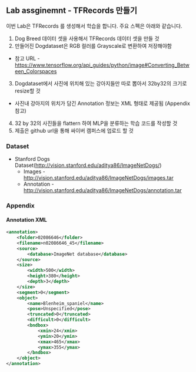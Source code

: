 ## Lab assginemnt - TFRecords 만들기

이번 Lab은 TFRecords 를 생성해서 학습을 합니다. 주요 스펙은 아래와 같습니다.

1. Dog Breed 데이터 셋을 사용해서 TFRecords 데이터 셋을 만들 것
2. 만들어진 Dogdataset은 RGB 컬러를 Grayscale로 변환하여 저장해야함
  - 참고 URL - https://www.tensorflow.org/api_guides/python/image#Converting_Between_Colorspaces
3. Dogdataset에서 사진에 위치해 있는 강아지들만 따로 뽑아서 32by32의 크기로 resize할 것
  - 사진내 강아지의 위치가 담긴 Annotation 정보는 XML 형태로 제공됨 (Appendix 참고)
4. 32 by 32의 사진들을 flattern 하여 MLP을 분류하는 학습 코드를 작성할 것
5. 제출은 github url을 통해 싸이버 캠퍼스에 업로드 할 것

### Dataset
- Stanford Dogs Dataset(http://vision.stanford.edu/aditya86/ImageNetDogs/)
  - Images - http://vision.stanford.edu/aditya86/ImageNetDogs/images.tar
  - Annotation - http://vision.stanford.edu/aditya86/ImageNetDogs/annotation.tar

### Appendix
#### Annotation XML
```XML
<annotation>
	<folder>02086646</folder>
	<filename>n02086646_45</filename>
	<source>
		<database>ImageNet database</database>
	</source>
	<size>
		<width>500</width>
		<height>380</height>
		<depth>3</depth>
	</size>
	<segment>0</segment>
	<object>
		<name>Blenheim_spaniel</name>
		<pose>Unspecified</pose>
		<truncated>0</truncated>
		<difficult>0</difficult>
		<bndbox>
			<xmin>24</xmin>
			<ymin>20</ymin>
			<xmax>465</xmax>
			<ymax>355</ymax>
		</bndbox>
	</object>
</annotation>
```
